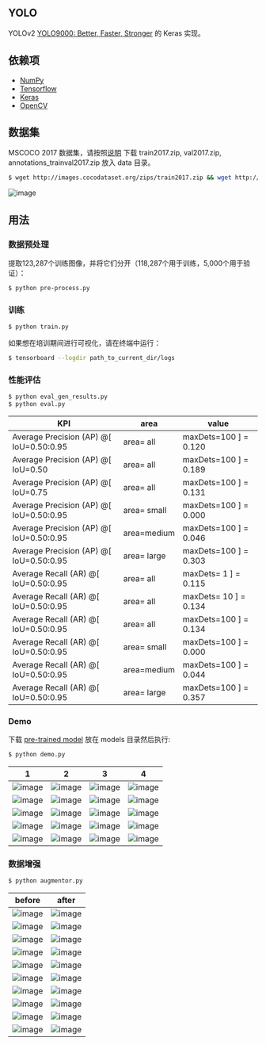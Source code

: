 ## YOLO

YOLOv2 [YOLO9000: Better, Faster, Stronger](https://arxiv.org/abs/1612.08242) 的 Keras 实现。

## 依赖项

- [NumPy](http://docs.scipy.org/doc/numpy-1.10.1/user/install.html)
- [Tensorflow](https://www.tensorflow.org/versions/r0.8/get_started/os_setup.html)
- [Keras](https://keras.io/#installation)
- [OpenCV](https://opencv-python-tutroals.readthedocs.io/en/latest/)

## 数据集

MSCOCO 2017 数据集，请按照[说明](http://cocodataset.org/#download) 下载 train2017.zip, val2017.zip, annotations_trainval2017.zip 放入 data 目录。

```bash
$ wget http://images.cocodataset.org/zips/train2017.zip && wget http://images.cocodataset.org/zips/val2017.zip && wget http://images.cocodataset.org/annotations/annotations_trainval2017.zip
```

![image](https://github.com/foamliu/YOLO/raw/master/images/COCO_2017.png)

## 用法

### 数据预处理
提取123,287个训练图像，并将它们分开（118,287个用于训练，5,000个用于验证）：
```bash
$ python pre-process.py
```

### 训练
```bash
$ python train.py
```

如果想在培训期间进行可视化，请在终端中运行：
```bash
$ tensorboard --logdir path_to_current_dir/logs
```

### 性能评估

```bash
$ python eval_gen_results.py
$ python eval.py
```
KPI|area|value|
|---|---|---|
 Average Precision  (AP) @[ IoU=0.50:0.95 | area=   all | maxDets=100 ] = 0.120
 Average Precision  (AP) @[ IoU=0.50      | area=   all | maxDets=100 ] = 0.189
 Average Precision  (AP) @[ IoU=0.75      | area=   all | maxDets=100 ] = 0.131
 Average Precision  (AP) @[ IoU=0.50:0.95 | area= small | maxDets=100 ] = 0.000
 Average Precision  (AP) @[ IoU=0.50:0.95 | area=medium | maxDets=100 ] = 0.046
 Average Precision  (AP) @[ IoU=0.50:0.95 | area= large | maxDets=100 ] = 0.303
 Average Recall     (AR) @[ IoU=0.50:0.95 | area=   all | maxDets=  1 ] = 0.115
 Average Recall     (AR) @[ IoU=0.50:0.95 | area=   all | maxDets= 10 ] = 0.134
 Average Recall     (AR) @[ IoU=0.50:0.95 | area=   all | maxDets=100 ] = 0.134
 Average Recall     (AR) @[ IoU=0.50:0.95 | area= small | maxDets=100 ] = 0.000
 Average Recall     (AR) @[ IoU=0.50:0.95 | area=medium | maxDets=100 ] = 0.044
 Average Recall     (AR) @[ IoU=0.50:0.95 | area= large | maxDets=100 ] = 0.357

### Demo
下载 [pre-trained model](https://github.com/foamliu/Scene-Classification/releases/download/v1.0/model.11-0.6262.hdf5) 放在 models 目录然后执行:

```bash
$ python demo.py
```

|1|2|3|4|
|---|---|---|---|
|![image](https://github.com/foamliu/YOLO/raw/master/images/0_out.png)|![image](https://github.com/foamliu/YOLO/raw/master/images/5_out.png)|![image](https://github.com/foamliu/YOLO/raw/master/images/10_out.png)|![image](https://github.com/foamliu/YOLO/raw/master/images/15_out.png)|
|![image](https://github.com/foamliu/YOLO/raw/master/images/1_out.png)|![image](https://github.com/foamliu/YOLO/raw/master/images/6_out.png)|![image](https://github.com/foamliu/YOLO/raw/master/images/11_out.png)|![image](https://github.com/foamliu/YOLO/raw/master/images/16_out.png)|
|![image](https://github.com/foamliu/YOLO/raw/master/images/2_out.png)|![image](https://github.com/foamliu/YOLO/raw/master/images/7_out.png)|![image](https://github.com/foamliu/YOLO/raw/master/images/12_out.png)|![image](https://github.com/foamliu/YOLO/raw/master/images/17_out.png)|
|![image](https://github.com/foamliu/YOLO/raw/master/images/3_out.png)|![image](https://github.com/foamliu/YOLO/raw/master/images/8_out.png)|![image](https://github.com/foamliu/YOLO/raw/master/images/13_out.png)|![image](https://github.com/foamliu/YOLO/raw/master/images/18_out.png)|
|![image](https://github.com/foamliu/YOLO/raw/master/images/4_out.png)|![image](https://github.com/foamliu/YOLO/raw/master/images/9_out.png)|![image](https://github.com/foamliu/YOLO/raw/master/images/14_out.png)|![image](https://github.com/foamliu/YOLO/raw/master/images/19_out.png)|

### 数据增强

```bash
$ python augmentor.py
```
|before|after|
|---|---|
|![image](https://github.com/foamliu/YOLO/raw/master/images/imgaug_before_0.png)|![image](https://github.com/foamliu/YOLO/raw/master/images/imgaug_after_0.png)|
|![image](https://github.com/foamliu/YOLO/raw/master/images/imgaug_before_1.png)|![image](https://github.com/foamliu/YOLO/raw/master/images/imgaug_after_1.png)|
|![image](https://github.com/foamliu/YOLO/raw/master/images/imgaug_before_2.png)|![image](https://github.com/foamliu/YOLO/raw/master/images/imgaug_after_2.png)|
|![image](https://github.com/foamliu/YOLO/raw/master/images/imgaug_before_3.png)|![image](https://github.com/foamliu/YOLO/raw/master/images/imgaug_after_3.png)|
|![image](https://github.com/foamliu/YOLO/raw/master/images/imgaug_before_4.png)|![image](https://github.com/foamliu/YOLO/raw/master/images/imgaug_after_4.png)|
|![image](https://github.com/foamliu/YOLO/raw/master/images/imgaug_before_5.png)|![image](https://github.com/foamliu/YOLO/raw/master/images/imgaug_after_5.png)|
|![image](https://github.com/foamliu/YOLO/raw/master/images/imgaug_before_6.png)|![image](https://github.com/foamliu/YOLO/raw/master/images/imgaug_after_6.png)|
|![image](https://github.com/foamliu/YOLO/raw/master/images/imgaug_before_7.png)|![image](https://github.com/foamliu/YOLO/raw/master/images/imgaug_after_7.png)|
|![image](https://github.com/foamliu/YOLO/raw/master/images/imgaug_before_8.png)|![image](https://github.com/foamliu/YOLO/raw/master/images/imgaug_after_8.png)|
|![image](https://github.com/foamliu/YOLO/raw/master/images/imgaug_before_9.png)|![image](https://github.com/foamliu/YOLO/raw/master/images/imgaug_after_9.png)|

